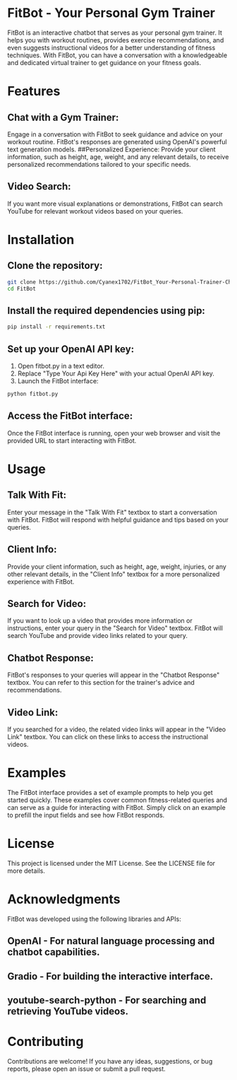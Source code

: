 # FitBot - Your Personal Gym Trainer
FitBot is an interactive chatbot that serves as your personal gym trainer. It helps you with workout routines, provides exercise recommendations, and even suggests instructional videos for a better understanding of fitness techniques. With FitBot, you can have a conversation with a knowledgeable and dedicated virtual trainer to get guidance on your fitness goals.

# Features
## Chat with a Gym Trainer: 
Engage in a conversation with FitBot to seek guidance and advice on your workout routine. FitBot's responses are generated using OpenAI's powerful text generation models.
##Personalized Experience: 
Provide your client information, such as height, age, weight, and any relevant details, to receive personalized recommendations tailored to your specific needs.
## Video Search: 
If you want more visual explanations or demonstrations, FitBot can search YouTube for relevant workout videos based on your queries.

# Installation
## Clone the repository:
```bash
git clone https://github.com/Cyanex1702/FitBot_Your-Personal-Trainer-Chatbot.git
cd FitBot
```
## Install the required dependencies using pip:
```bash
pip install -r requirements.txt
```

## Set up your OpenAI API key:

1. Open fitbot.py in a text editor.
2. Replace "Type Your Api Key Here" with your actual OpenAI API key.
3. Launch the FitBot interface:
```bash
python fitbot.py
```
## Access the FitBot interface:

Once the FitBot interface is running, open your web browser and visit the provided URL to start interacting with FitBot.

# Usage
## Talk With Fit: 
Enter your message in the "Talk With Fit" textbox to start a conversation with FitBot. FitBot will respond with helpful guidance and tips based on your queries.

## Client Info: 
Provide your client information, such as height, age, weight, injuries, or any other relevant details, in the "Client Info" textbox for a more personalized experience with FitBot.

## Search for Video: 
If you want to look up a video that provides more information or instructions, enter your query in the "Search for Video" textbox. FitBot will search YouTube and provide video links related to your query.

## Chatbot Response: 
FitBot's responses to your queries will appear in the "Chatbot Response" textbox. You can refer to this section for the trainer's advice and recommendations.

## Video Link: 
If you searched for a video, the related video links will appear in the "Video Link" textbox. You can click on these links to access the instructional videos.

# Examples
The FitBot interface provides a set of example prompts to help you get started quickly. These examples cover common fitness-related queries and can serve as a guide for interacting with FitBot. Simply click on an example to prefill the input fields and see how FitBot responds.

# License
This project is licensed under the MIT License. See the LICENSE file for more details.

# Acknowledgments
FitBot was developed using the following libraries and APIs:

## OpenAI - For natural language processing and chatbot capabilities.
## Gradio - For building the interactive interface.
## youtube-search-python - For searching and retrieving YouTube videos.
# Contributing
Contributions are welcome! If you have any ideas, suggestions, or bug reports, please open an issue or submit a pull request.
#
